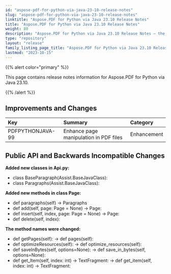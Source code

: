 ```yaml
---
id: "aspose-pdf-for-python-via-java-23-10-release-notes"
slug: "aspose-pdf-for-python-via-java-23-10-release-notes"
linktitle: "Aspose.PDF for Python via Java 23.10 Release Notes"
title: "Aspose.PDF for Python via Java 23.10 Release Notes"
weight: 80
description: "Aspose.PDF for Python via Java 23.10 Release Notes – the latest updates and fixes."
type: "repository"
layout: "release"
family_listing_page_title: "Aspose.PDF for Python via Java 23.10 Release Notes"
lastmod: "2023-10-15"
---
```


{{% alert color="primary" %}}

This page contains release notes information for Aspose.PDF for Python via Java 23.10.

{{% /alert %}}
## **Improvements and Changes**

|**Key**|**Summary**|**Category**|
| :- | :- | :- |
|PDFPYTHONJAVA-99|Enhance page manipulation in PDF files|Enhancement|

## **Public API and Backwards Incompatible Changes**

**Added new classes in Api.py:**

- class BaseParagraph(Assist.BaseJavaClass):
- class Paragraphs(Assist.BaseJavaClass):

**Added new methods in class Page:**
- def paragraphs(self) -> Paragraphs
- def add(self, page: Page = None) -> Page:
- def insert(self, index, page: Page = None) -> Page:
- def delete(self, index):

**The method names were changed:**

- def getPages(self): -> def pages(self):
- def optimizeResources(self): -> def optimize_resources(self):
- def saveInBytes(self, options=None): -> def save_in_bytes(self, options=None):
- def get_Item(self, index: int) -> TextFragment: -> def get_item(self, index: int) -> TextFragment: